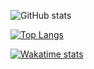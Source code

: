 ![GitHub stats](https://github-readme-stats.vercel.app/api?username=nikitafin&show_icons=true&theme=dark&hide_border=false&border_radius=3)

[![Top Langs](https://github-readme-stats.vercel.app/api/top-langs/?username=nikitafin&layout=compact&card_width=445&show_icons=true&theme=dark&hide=jupyter%20notebook,html,PLpgSQL,TSQL,SQLPL&custom_title=Most%20Used%20%28without%20shitty%29)](https://github.com/anuraghazra/github-readme-stats)

[![Wakatime stats](https://github-readme-stats.vercel.app/api/wakatime?username=@de483e5f-5bfc-4028-8545-38097cf6f172&layout=compact&langs_count=5&theme=dark)](https://github.com/anuraghazra/github-readme-stats)



 
<!-- <a href="https://github.com/anuraghazra/github-readme-stats">
  <img align="center" src="https://github-readme-stats.vercel.app/api/top-langs/?username=nikitafin&layout=compact&show_icons=true&theme=gruvbox&hide=jupyter%20notebook,html,PLpgSQL,TSQL,SQLPL" />
</a>
 -->
<!--
**nikitafin/nikitafin** is a ✨ _special_ ✨ repository because its `README.md` (this file) appears on your GitHub profile.

Here are some ideas to get you started:

- 🔭 I’m currently working on ...
- 🌱 I’m currently learning ...
- 👯 I’m looking to collaborate on ...
- 🤔 I’m looking for help with ...
- 💬 Ask me about ...
- 📫 How to reach me: ...
- 😄 Pronouns: ...
- ⚡ Fun fact: ...
-->
